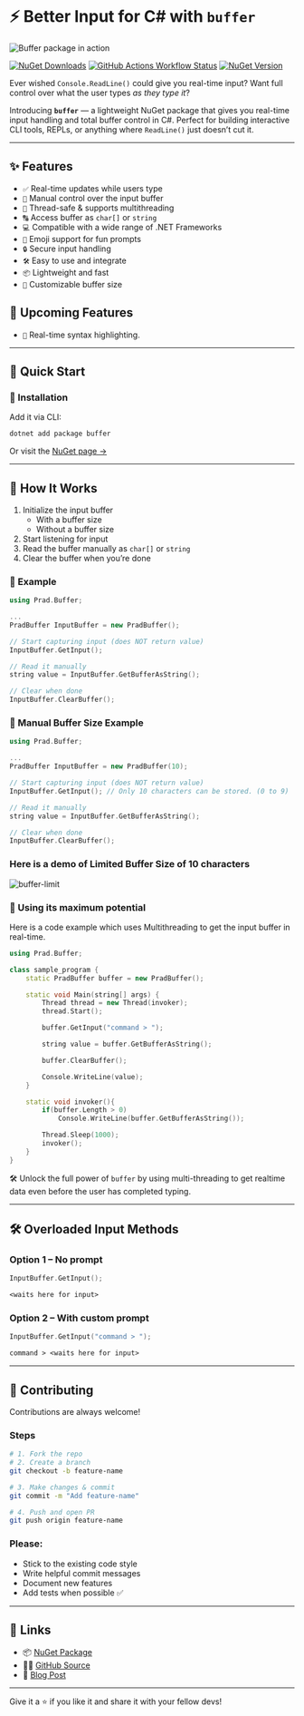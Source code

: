 # ⚡️ Better Input for C# with `buffer`

![Buffer package in action](https://raw.githubusercontent.com/pradosh-arduino/buffer/ac911024b63e8a7f5b245be591859991fe23aec4/buffer.gif)

[![NuGet Downloads](https://img.shields.io/nuget/dt/buffer?style=flat-square&logo=nuget&logoColor=ffffff&logoSize=auto&label=Downloads&labelColor=323ca8&color=545454)](https://www.nuget.org/stats/packages/buffer?groupby=Version)
[![GitHub Actions Workflow Status](https://img.shields.io/github/actions/workflow/status/pradosh-arduino/buffer/dotnet.yml?style=flat-square&logo=github&logoColor=ffffff&logoSize=auto&label=Build)](https://github.com/pradosh-arduino/buffer/actions/workflows/dotnet.yml)
[![NuGet Version](https://img.shields.io/nuget/vpre/buffer?style=flat-square&logo=hackthebox&logoColor=ffffff&logoSize=auto&label=Latest%20Version)](https://www.nuget.org/packages/buffer)



Ever wished `Console.ReadLine()` could give you real-time input? Want full control over what the user types *as they type it*?

Introducing **`buffer`** — a lightweight NuGet package that gives you real-time input handling and total buffer control in C#. Perfect for building interactive CLI tools, REPLs, or anything where `ReadLine()` just doesn’t cut it.

---

## ✨ Features

- `✅` Real-time updates while users type
- `🧠` Manual control over the input buffer
- `🧵` Thread-safe & supports multithreading
- `🔠` Access buffer as `char[]` or `string`
- `💻` Compatible with a wide range of .NET Frameworks
- `🎉` Emoji support for fun prompts
- `🔒` Secure input handling
- `🛠️` Easy to use and integrate
- `📦` Lightweight and fast
- `🔧` Customizable buffer size

## 🌟 Upcoming Features

- `📜` Real-time syntax highlighting.

---

## 🚀 Quick Start

### 🧩 Installation

Add it via CLI:

```bash
dotnet add package buffer
```

Or visit the [NuGet page →](https://www.nuget.org/packages/buffer)

---

## 🔧 How It Works

1. Initialize the input buffer
    - With a buffer size
    - Without a buffer size
2. Start listening for input
3. Read the buffer manually as `char[]` or `string`
4. Clear the buffer when you’re done

### 🧪 Example

```cpp
using Prad.Buffer;

...
PradBuffer InputBuffer = new PradBuffer();

// Start capturing input (does NOT return value)
InputBuffer.GetInput();

// Read it manually
string value = InputBuffer.GetBufferAsString();

// Clear when done
InputBuffer.ClearBuffer();
```

### 🧩 Manual Buffer Size Example

```cpp
using Prad.Buffer;

...
PradBuffer InputBuffer = new PradBuffer(10);

// Start capturing input (does NOT return value)
InputBuffer.GetInput(); // Only 10 characters can be stored. (0 to 9)

// Read it manually
string value = InputBuffer.GetBufferAsString();

// Clear when done
InputBuffer.ClearBuffer();
```

### Here is a demo of Limited Buffer Size of 10 characters
![buffer-limit](https://github.com/user-attachments/assets/3f459e05-65dc-4ce7-8f8a-20c09f660702)

### 🚀 Using its maximum potential

Here is a code example which uses Multithreading to get the input buffer in real-time.

```cpp
using Prad.Buffer;

class sample_program {
    static PradBuffer buffer = new PradBuffer();

    static void Main(string[] args) {
        Thread thread = new Thread(invoker);
        thread.Start();

        buffer.GetInput("command > ");

        string value = buffer.GetBufferAsString();

        buffer.ClearBuffer();

        Console.WriteLine(value);
    }

    static void invoker(){
        if(buffer.Length > 0)
            Console.WriteLine(buffer.GetBufferAsString());

        Thread.Sleep(1000);
        invoker();
    }
}
```

🛠️ Unlock the full power of `buffer` by using multi-threading to get realtime data even before the user has completed typing.

---

## 🛠 Overloaded Input Methods

### Option 1 – No prompt
```cpp
InputBuffer.GetInput();
```
```txt
<waits here for input>
```

### Option 2 – With custom prompt
```cpp
InputBuffer.GetInput("command > ");
```
```txt
command > <waits here for input>
```

---

## 🤝 Contributing

Contributions are always welcome!

### Steps
```bash
# 1. Fork the repo
# 2. Create a branch
git checkout -b feature-name

# 3. Make changes & commit
git commit -m "Add feature-name"

# 4. Push and open PR
git push origin feature-name
```

### Please:
- Stick to the existing code style
- Write helpful commit messages
- Document new features
- Add tests when possible ✅

---

## 🔗 Links

- 📦 [NuGet Package](https://www.nuget.org/packages/buffer)
- 🧑‍💻 [GitHub Source](https://github.com/pradosh-arduino/buffer)
- 📝 [Blog Post](https://dev.to/pradcode/better-input-method-for-c-4hnb)

---

Give it a ⭐ if you like it and share it with your fellow devs!
